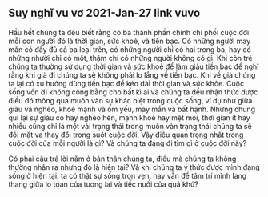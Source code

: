 Suy nghĩ vu vơ
2021-Jan-27
link
vuvo
-----

Hầu hết chúng ta đều biết rằng có ba thành phần chính chi phối cuộc đời mỗi con người đó là thời gian, sức khoẻ, và tiền bạc. Có những người may mắn có đầy đủ cả ba loại trên, có những người chỉ có hai trong ba, hay có những nhười chỉ có một, thậm chí có những người không có gì. Khi còn trẻ chúng ta thường sử dụng thời gian và sức khoẻ để làm giàu tiền bạc để nghĩ rằng khi già đi chúng ta sẽ không phải lo lắng về tiền bạc. Khi về già chúng ta lại có xu hướng dùng tiền bạc để kéo dài thời gian và sức khỏe. Cuộc sống vốn dĩ không công bằng cho bất kì ai và chúng ta đều nhận thức được điều đó thông qua muôn vàn sự khác biệt trong cuộc sống, ví dụ như giữa giàu và nghèo, khoẻ mạnh và ốm yếu, may mắn và bất hạnh. Nhưng chung qui lại sự giàu có hay nghèo hèn, mạnh khoẻ hay mệt mỏi, thời gian ít hay nhiều cũng chỉ là một vài trạng thái trong muôn vàn trạng thái chúng ta sẽ đối mặt va thay đổi trong suốt cuộc đời. Vậy điều quan trọng nhất trong cuộc đời của mỗi người là gì? Và chúng ta đang đi tìm gì ở cuộc đời này? 

Có phải câu trả lời nằm ở bản thân chúng ta, điều mà chúng ta không thường nhận ra nhưng đó là hiện tại? Và khi chúng ta ý thức được mình đang sống ở hiện tại, ta có thật sự sống trọn vẹn, hay vẫn để tâm trí mình lang thang giữa lo toan của tương lai và tiếc nuối của quá khứ?